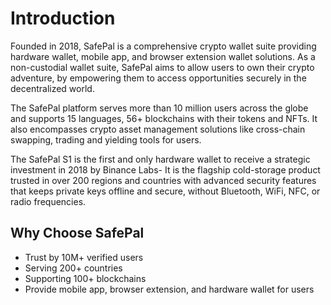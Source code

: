 
# Introduction

Founded in 2018, SafePal is a comprehensive crypto wallet suite providing hardware wallet, mobile app, and browser extension wallet solutions. As a non-custodial wallet suite, SafePal aims to allow users to own their crypto adventure, by empowering them to access opportunities securely in the decentralized world. 

The SafePal platform serves more than 10 million users across the globe and supports 15 languages, 56+ blockchains with their tokens and NFTs. It also encompasses crypto asset management solutions like cross-chain swapping, trading and yielding tools for users.

The SafePal S1 is the first and only hardware wallet to receive a strategic investment in 2018 by Binance Labs- It is the flagship cold-storage product trusted in over 200 regions and countries with advanced security features that keeps private keys offline and secure, without Bluetooth, WiFi, NFC, or radio frequencies.

## Why Choose SafePal

- Trust by 10M+ verified users
- Serving 200+ countries
- Supporting 100+ blockchains
- Provide mobile app, browser extension, and hardware wallet for users
